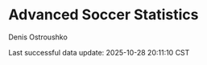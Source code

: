 # Advanced Soccer Statistics
Denis Ostroushko

<!-- gfm -->

Last successful data update: 2025-10-28 20:11:10 CST

